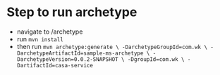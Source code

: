 # Step to run archetype
- navigate to /archetype
- run ```mvn install```
- then run ```
           mvn archetype:generate \
             -DarchetypeGroupId=com.wk \
             -DarchetypeArtifactId=sample-ms-archetype \
             -DarchetypeVersion=0.0.2-SNAPSHOT \
             -DgroupId=com.wk \
              -DartifactId=casa-service
           ```
